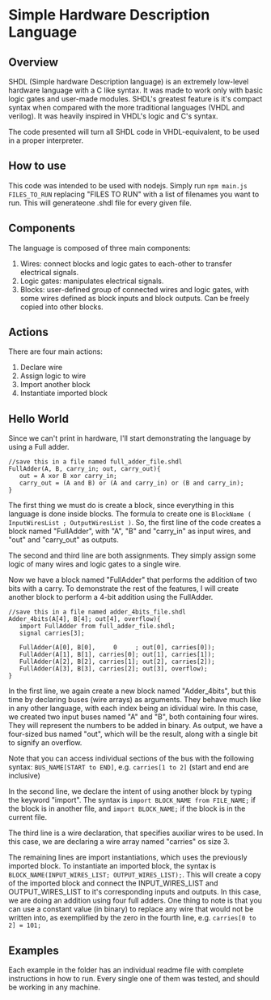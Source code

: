 # Simple Hardware Description Language

## Overview

SHDL (Simple hardware Description language) is an extremely low-level hardware language with a C like syntax. It was made to work only with basic logic gates and user-made modules. SHDL's greatest feature is it's compact syntax when compared with the more traditional languages (VHDL and verilog). It was heavily inspired in VHDL's logic and C's syntax.

The code presented will turn all SHDL code in VHDL-equivalent, to be used in a proper interpreter.

## How to use

This code was intended to be used with nodejs. Simply run `npm main.js FILES_TO_RUN` replacing "FILES TO RUN" with a list of filenames you want to run. This will generateone .shdl file for every given file.

## Components

The language is composed of three main components:

1. Wires: connect blocks and logic gates to each-other to transfer electrical signals.
2. Logic gates: manipulates electrical signals.
3. Blocks: user-defined group of connected wires and logic gates, with some wires defined as block inputs and block outputs. Can be freely copied into other blocks.

## Actions

There are four main actions:

1. Declare wire
2. Assign logic to wire
3. Import another block
4. Instantiate imported block

## Hello World
Since we can't print in hardware, I'll start demonstrating the language by using a Full adder.

```
//save this in a file named full_adder_file.shdl
FullAdder(A, B, carry_in; out, carry_out){
   out = A xor B xor carry_in;
   carry_out = (A and B) or (A and carry_in) or (B and carry_in);
}
```

The first thing we must do is create a block, since everything in this language is done inside blocks. The formula to create one is `BlockName ( InputWiresList ; OutputWiresList )`. So, the first line of the code creates a block named "FullAdder", with "A", "B" and "carry_in" as input wires, and "out" and "carry_out" as outputs.

The second and third line are both assignments. They simply assign some logic of many wires and logic gates to a single wire.

Now we have a block named "FullAdder" that performs the addition of two bits with a carry. To demonstrate the rest of the features, I will create another block to perform a 4-bit addition using the FullAdder.

```
//save this in a file named adder_4bits_file.shdl
Adder_4bits(A[4], B[4]; out[4], overflow){
   import FullAdder from full_adder_file.shdl;
   signal carries[3];

   FullAdder(A[0], B[0],     0     ; out[0], carries[0]);
   FullAdder(A[1], B[1], carries[0]; out[1], carries[1]);
   FullAdder(A[2], B[2], carries[1]; out[2], carries[2]);
   FullAdder(A[3], B[3], carries[2]; out[3], overflow);
}
```

In the first line, we again create a new block named "Adder_4bits", but this time by declaring buses (wire arrays) as arguments. They behave much like in any other language, with each index being an idividual wire. In this case, we created two input buses named "A" and "B", both containing four wires. They will represent the numbers to be added in binary. As output, we have a four-sized bus named "out", which will be the result, along with a single bit to signify an overflow.

Note that you can access individual sections of the bus with the following syntax: `BUS_NAME[START to END]`, e.g. `carries[1 to 2]` (start and end are inclusive)

In the second line, we declare the intent of using another block by typing the keyword "import". The syntax is `import BLOCK_NAME from FILE_NAME;` if the block is in another file, and `import BLOCK_NAME;` if the block is in the current file.

The third line is a wire declaration, that specifies auxiliar wires to be used. In this case, we are declaring a wire array named "carries" os size 3.

The remaining lines are import instantiations, which uses the previously imported block. To instantiate an imported block, the syntax is `BLOCK_NAME(INPUT_WIRES_LIST; OUTPUT_WIRES_LIST);`. This will create a copy of the imported block and connect the INPUT_WIRES_LIST and OUTPUT_WIRES_LIST to it's corresponding inputs and outputs. In this case, we are doing an addition using four full adders. One thing to note is that you can use a constant value (in binary) to replace any wire that would not be written into, as exemplified by the zero in the fourth line, e.g. `carries[0 to 2] = 101;`

## Examples

Each example in the folder has an individual readme file with complete instructions in how to run. Every single one of them was tested, and should be working in any machine.
